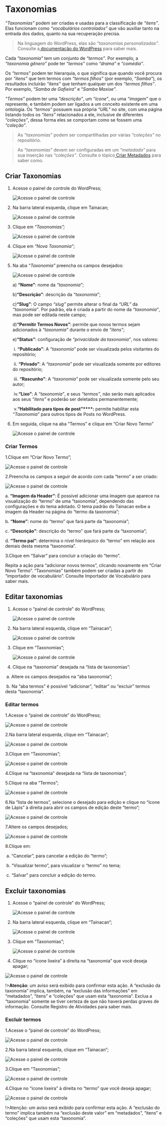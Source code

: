 # Taxonomias

*“Taxonomias”* podem ser criadas e usadas para a classificação de *“itens”*. Elas funcionam como *“vocabulários controlados”* que vão auxiliar tanto na entrada dos dados, quanto na sua recuperação precisa. 

> Na linguagem do WordPress, elas são *“taxonomias personalizadas”*. Consulte a[ ](https://codex.wordpress.org/pt-br:Taxonomias)[documentação do WordPress](https://codex.wordpress.org/pt-br:Taxonomias) para saber mais. 

Cada *“taxonomia”* tem um conjunto de *“termos”*. Por exemplo, a *“taxonomia gênero”* pode ter “*termos”* como *“drama”* e *“comédia”*. 

Os *“termos”* podem ter hierarquia, o que significa que quando você procura por *“itens”* que tem termos com *“termos filhos”* (por exemplo, “*Samba”*), os resultados incluirão *“itens”* que tenham qualquer um dos *“termos filhos”*. Por exemplo, “*Samba de Gafieira”* e “*Samba Maxixe”*. 

*“Termos”* podem ter uma *“descrição”*, um *“ícone”*, ou uma *“imagem”* que o represente, e também podem ser ligados a um conceito existente em uma ontologia. Os *“termos”* possuem sua própria *“URL”* no site, com uma página listando todos os *“itens”* relacionados a ele, inclusive de diferentes *“coleções”*, dessa forma eles se comportam como se fossem uma *“coleção”*. 

> As *“taxonomias”* podem ser compartilhadas por várias *“coleções”* no repositório. 

> As *“taxonomias”* devem ser configuradas em um *“metadado”* para sua inserção nas *“coleções”*. Consulte o tópico[ ](https://tainacan.github.io/tainacan-wiki/#/pt-br/metadata?id=criar-metadados)[Criar Metadados](https://tainacan.github.io/tainacan-wiki/#/pt-br/metadata?id=criar-metadados) para saber como. 

#### 
## Criar Taxonomias

1. Acesse o painel de controle do WordPress;

   ![Acesse o painel de controle](\_assets\images\050.png)

2. Na barra lateral esquerda, clique em Tainacan;

   ![Acesse o painel de controle](\_assets\images\051.png)

3. Clique em *“Taxonomias”;* 

   ![Acesse o painel de controle](\_assets\images\093.png)

4. Clique em *“Nova Taxonomia”*; 

   ![Acesse o painel de controle](\_assets\images\094.png)

5. Na aba *“Taxonomia”* preencha os campos desejados: 

   ![Acesse o painel de controle](\_assets\images\095.png)

   a) **“Nome”**: nome da *“taxonomia”*; 

   b)**“Descrição”**: descrição da *“taxonomia”*; 

   c)**“Slug”**: O campo *“slug”* permite alterar o final da *“URL”* da *“taxonomia”*. Por padrão, ela é criada a partir do nome da *“taxonomia”*, mas pode ser editada neste campo; 

   d)**“Permitir Termos Novos”**: permite que novos termos sejam adicionados à *“taxonomia”* durante o envio de *“itens”*; 

   e)**“Status”**: configuração de *“privacidade da taxonomia”*, nos valores: 

   ​	i. **“Publicado”**: A *“taxonomia”* pode ser visualizada pelos visitantes do repositório; 

   ​	ii. **“Privado”**: A *“taxonomia”* pode ser visualizada somente por editores do repositório; 

   ​	iii. **“Rascunho”**: A *“taxonomia”* pode ser visualizada somente pelo seu autor; 

   ​	iv.**“Lixo”**: A *“taxonomia”*, e seus *“termos”*, não serão mais aplicados aos seus *“itens”* e poderão ser deletados permanentemente; 

   ​	v.**“Habilitado para tipos de post”****:** permite habilitar esta *“Taxonomia”* para outros tipos de Posts no WordPress. 

6. Em seguida, clique na aba “Termos” e clique em “Criar Novo Termo” 

   ![Acesse o painel de controle](\_assets\images\096.png)

### Criar Termos

1.Clique em “Criar Novo Termo”;

![Acesse o painel de controle](\_assets\images\097.png)

2.Preencha os campos a seguir de acordo com cada “termo” a ser criado:

![Acesse o painel de controle](\_assets\images\098.png)

a. **“Imagem da Header”**: É possível adicionar uma imagem que aparece na visualização do “termo” de uma “taxonomia”, dependendo das configurações e do tema adotado. O tema padrão do Tainacan exibe a imagem da Header na página do “termo da taxonomia”;

b. **“Nome”**: nome do “termo” que fará parte da “taxonomia”;

c. **“Descrição”**: descrição do “termo” que fará parte da “taxonomia”;

d. **“Termo pai”**: determina o nível hierárquico do “termo” em relação aos demais desta mesma “taxonomia”.

3.Clique em “Salvar” para concluir a criação do “termo”.

Repita a ação para “adicionar novos termos”, clicando novamente em “Criar Novo Termo”. “Taxonomias” também podem ser criadas a partir do “importador de vocabulário”. Consulte Importador de Vocabulário para saber mais.

## Editar taxonomias

1. Acesse o “painel de controle” do WordPress; 

   ![Acesse o painel de controle](\_assets\images\050.png)

2. Na barra lateral esquerda, clique em “Tainacan”; 

   ![Acesse o painel de controle](\_assets\images\051.png)

3. Clique em “Taxonomias”; 

   ![Acesse o painel de controle](\_assets\images\093.png)

4. Clique na “taxonomia” desejada na “lista de taxonomias”:

​	a. Altere os campos desejados na “aba taxonomia”;

​	b. Na “aba termos” é possível “adicionar”, “editar” ou “excluir” termos desta “taxonomia”.

### Editar termos

1.Acesse o “painel de controle” do WordPress;

![Acesse o painel de controle](\_assets\images\050.png)

2.Na barra lateral esquerda, clique em “Tainacan”;

![Acesse o painel de controle](\_assets\images\051.png)

3.Clique em “Taxonomias”;

![Acesse o painel de controle](\_assets\images\093.png)

4.Clique na “taxonomia” desejada na “lista de taxonomias”;

5.Clique na aba “Termos”;

![Acesse o painel de controle](\_assets\images\096.png)

6.Na “lista de termos”, selecione o desejado para edição e clique no “ícone de Lápis” à direita para abrir os campos de edição deste “termo”;

![Acesse o painel de controle](\_assets\images\099.png)

7.Altere os campos desejados;

![Acesse o painel de controle](\_assets\images\099.png)

8.Clique em:

​	a. “Cancelar”, para cancelar a edição do “termo”;

​	b. “Visualizar termo”, para visualizar o “termo” no tema;

​	c. “Salvar” para concluir a edição do termo.



## Excluir taxonomias

1. Acesse o “painel de controle” do WordPress;

   ![Acesse o painel de controle](\_assets\images\050.png)

2. Na barra lateral esquerda, clique em “Tainacan”;

   ![Acesse o painel de controle](\_assets\images\051.png)

3. Clique em “Taxonomias”;

   ![Acesse o painel de controle](\_assets\images\093.png)

4. Clique no “ícone lixeira” à direita na “taxonomia” que você deseja apagar;

![Acesse o painel de controle](\_assets\images\102.png)

!>**Atenção**: um aviso será exibido para confirmar esta ação. A “exclusão da taxonomia” implica, também, na “exclusão das informações” em “metadados”, “itens” e “coleções” que usam esta “taxonomia”. Exclua a “taxonomia” somente se tiver certeza de que não haverá perdas graves de informação. Consulte Registro de Atividades para saber mais.

### Excluir termos

1.Acesse o “painel de controle” do WordPress;

![Acesse o painel de controle](\_assets\images\050.png)

2.Na barra lateral esquerda, clique em “Tainacan”;

![Acesse o painel de controle](\_assets\images\051.png)

3.Clique em “Taxonomias”;

![Acesse o painel de controle](\_assets\images\093.png)

4.Clique no “ícone lixeira” à direita no “termo” que você deseja apagar;

![Acesse o painel de controle](\_assets\images\101.png)

!>Atenção: um aviso será exibido para confirmar esta ação. A “exclusão do termo” implica também na “exclusão deste valor” em “metadados”, “itens” e “coleções” que usam esta “taxonomia”.
